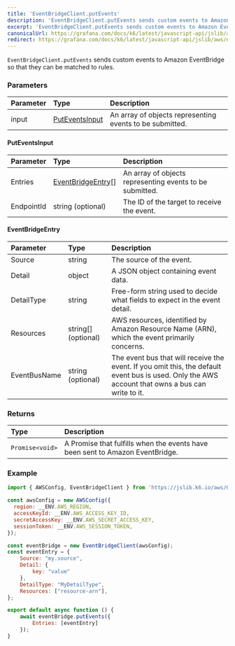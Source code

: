 ```yaml
---
title: 'EventBridgeClient.putEvents'
description: 'EventBridgeClient.putEvents sends custom events to Amazon EventBridge'
excerpt: 'EventBridgeClient.putEvents sends custom events to Amazon EventBridge'
canonicalUrl: https://grafana.com/docs/k6/latest/javascript-api/jslib/aws/eventbridgeclient/putevents/
redirect: https://grafana.com/docs/k6/latest/javascript-api/jslib/aws/eventbridgeclient/putevents/
---
```


`EventBridgeClient.putEvents` sends custom events to Amazon EventBridge so that they can be matched to rules.

### Parameters

| Parameter     | Type            | Description                                                                                                              |
| :------------ | :-------------- | :----------------------------------------------------------------------------------------------------------------------- |
| input         | [PutEventsInput](#puteventsinput) | An array of objects representing events to be submitted. |

#### PutEventsInput

| Parameter | Type            | Description                                                                                                              |
| :-------- | :-------------- | :----------------------------------------------------------------------------------------------------------------------- |
| Entries   | [EventBridgeEntry](#eventbridgeentry)[] | An array of objects representing events to be submitted. |
| EndpointId | string (optional) | The ID of the target to receive the event.  |

#### EventBridgeEntry

| Parameter | Type   | Description                                                                                                              |
| :-------- | :----- | :----------------------------------------------------------------------------------------------------------------------- |
| Source    | string | The source of the event.                                                                                                 |
| Detail    | object | A JSON object containing event data.                                                                                     |
| DetailType | string | Free-form string used to decide what fields to expect in the event detail.                                                |
| Resources | string[] (optional) | AWS resources, identified by Amazon Resource Name (ARN), which the event primarily concerns.                            |
| EventBusName | string (optional) | The event bus that will receive the event. If you omit this, the default event bus is used. Only the AWS account that owns a bus can write to it. |


### Returns

| Type            | Description                                                                         |
| :-------------- | :---------------------------------------------------------------------------------- |
| `Promise<void>` | A Promise that fulfills when the events have been sent to Amazon EventBridge.       |

### Example

<CodeGroup labels={[]}>

```javascript
import { AWSConfig, EventBridgeClient } from 'https://jslib.k6.io/aws/0.11.0/event-bridge.js';

const awsConfig = new AWSConfig({
  region: __ENV.AWS_REGION,
  accessKeyId: __ENV.AWS_ACCESS_KEY_ID,
  secretAccessKey: __ENV.AWS_SECRET_ACCESS_KEY,
  sessionToken: __ENV.AWS_SESSION_TOKEN,
});

const eventBridge = new EventBridgeClient(awsConfig);
const eventEntry = {
    Source: "my.source",
    Detail: {
        key: "value"
    },
    DetailType: "MyDetailType",
    Resources: ["resource-arn"],
};

export default async function () {
    await eventBridge.putEvents({
        Entries: [eventEntry]
    });
}
```

</CodeGroup>